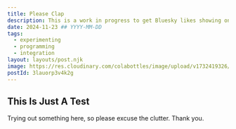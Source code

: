 ```yaml
---
title: Please Clap
description: This is a work in progress to get Bluesky likes showing on my blog posts.
date: 2024-11-23 ## YYYY-MM-DD
tags:
  - experimenting
  - programming
  - integration
layout: layouts/post.njk
image: https://res.cloudinary.com/colabottles/image/upload/v1732419326/please-clap.png
postId: 3lauorp3v4k2g
---
```


## This Is Just A Test

Trying out something here, so please excuse the clutter. Thank you.